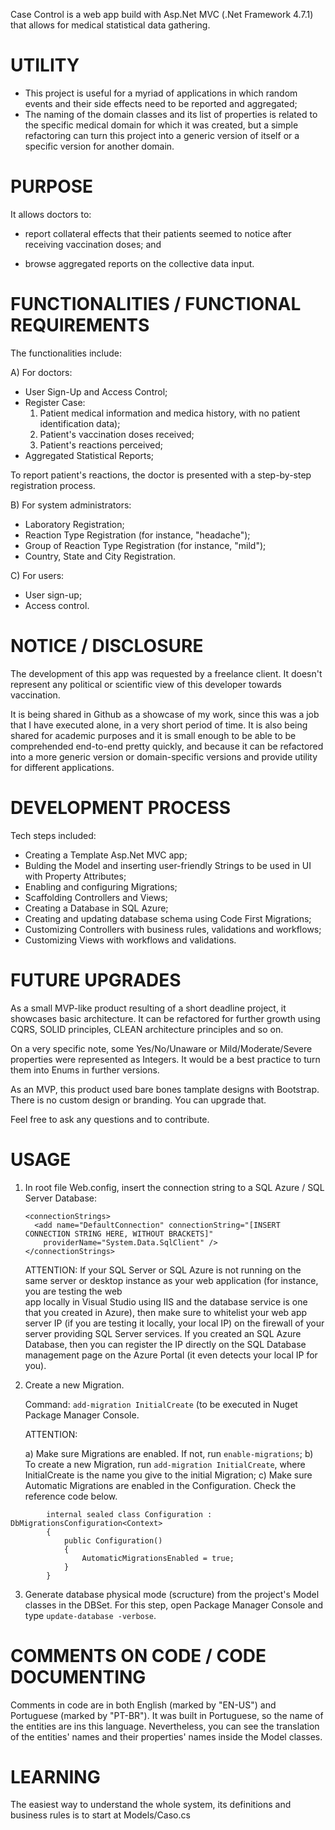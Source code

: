 Case Control is a web app build with Asp.Net MVC (.Net Framework 4.7.1) that allows for medical statistical data gathering. 

# UTILITY

* This project is useful for a myriad of applications in which random events and their side effects need to be reported and aggregated;
* The naming of the domain classes and its list of properties is related to the specific medical domain for which it was created, but a simple 
refactoring can turn this project into a generic version of itself or a specific version for another domain.

# PURPOSE

It allows doctors to: 

* report collateral effects that their patients seemed to notice after receiving vaccination doses; and 

* browse aggregated reports on the collective data input.

# FUNCTIONALITIES / FUNCTIONAL REQUIREMENTS

The functionalities include:

A) For doctors:

* User Sign-Up and Access Control;
* Register Case:
    1. Patient medical information and medica history, with no patient identification data);
    2. Patient's vaccination doses received;
    3. Patient's reactions perceived;
* Aggregated Statistical Reports;

To report patient's reactions, the doctor is presented with a step-by-step registration process.

B) For system administrators:

* Laboratory Registration;
* Reaction Type Registration (for instance, "headache");
* Group of Reaction Type Registration (for instance, "mild");
* Country, State and City Registration.

C) For users:

* User sign-up;
* Access control.

# NOTICE / DISCLOSURE

The development of this app was requested by a freelance client. It doesn't represent any political or scientific view of this developer towards vaccination.

It is being shared in Github as a showcase of my work, since this was a job that I have executed alone, in a very short period of time. It is also being shared for academic purposes and it is small enough to be able to be comprehended end-to-end pretty quickly, and because it can be refactored into a more generic version or domain-specific versions and provide utility for different applications.

# DEVELOPMENT PROCESS

Tech steps included:

* Creating a Template Asp.Net MVC app;
* Bulding the Model and inserting user-friendly Strings to be used in UI with Property Attributes;
* Enabling and configuring Migrations;
* Scaffolding Controllers and Views;
* Creating a Database in SQL Azure;
* Creating and updating database schema using Code First Migrations;
* Customizing Controllers with business rules, validations and workflows;
* Customizing Views with workflows and validations.

# FUTURE UPGRADES

As a small MVP-like product resulting of a short deadline project, it showcases basic architecture. It can be refactored for further growth 
using CQRS, SOLID principles, CLEAN architecture principles and so on.

On a very specific note, some Yes/No/Unaware or Mild/Moderate/Severe properties were represented as Integers. It would be a best practice to turn them into Enums in further versions.

As an MVP, this product used bare bones tamplate designs with Bootstrap. There is no custom design or branding. You can upgrade that.

Feel free to ask any questions and to contribute.

# USAGE

1) In root file Web.config, insert the connection string to a SQL Azure / SQL Server Database:

      ```
      <connectionStrings>
        <add name="DefaultConnection" connectionString="[INSERT CONNECTION STRING HERE, WITHOUT BRACKETS]"
          providerName="System.Data.SqlClient" />
      </connectionStrings>
      ```
      
      ATTENTION: If your SQL Server or SQL Azure is not running on the same server or desktop instance as your web application (for instance, you are testing the web  
      app locally in Visual Studio using IIS and the database service is one that you created in Azure), then make sure to whitelist your web app server IP (if you are 
      testing it locally, your local IP) on the firewall of your server providing SQL Server services. If you created an SQL Azure Database, then you can register the 
      IP directly on the SQL Database management page on the Azure Portal (it even detects your local IP for you).

2) Create a new Migration.

    Command: `add-migration InitialCreate` (to be executed in Nuget Package Manager Console.
    
    ATTENTION: 
    
    a) Make sure Migrations are enabled. If not, run `enable-migrations`;
    b) To create a new Migration, run `add-migration InitialCreate`, where InitialCreate is the name you give to the initial Migration;
    c) Make sure Automatic Migrations are enabled in the Configuration. Check the reference code below.



```
        internal sealed class Configuration : DbMigrationsConfiguration<Context>
        {
            public Configuration()
            {
                AutomaticMigrationsEnabled = true;
            }
        }
```


3) Generate database physical mode (scructure) from the project's Model classes in the DBSet. 
    For this step, open Package Manager Console and type `update-database -verbose`.

# COMMENTS ON CODE / CODE DOCUMENTING

 Comments in code are in both English (marked by "EN-US") and Portuguese (marked by "PT-BR"). It was built in Portuguese, so the name of the entities are ins this 
 language. Nevertheless, you can see the translation of the entities' names and their properties' names inside the Model classes.

# LEARNING

 The easiest way to understand the whole system, its definitions and business rules is to start at Models/Caso.cs
